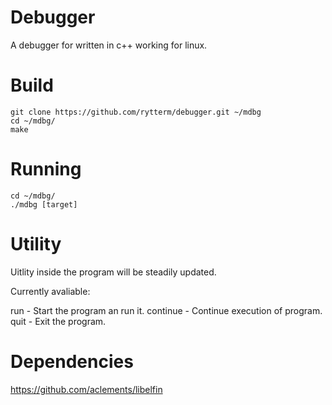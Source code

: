# Debugger

A debugger for written in c++ working for linux.

# Build
```
git clone https://github.com/rytterm/debugger.git ~/mdbg
cd ~/mdbg/
make
```
# Running

```
cd ~/mdbg/
./mdbg [target]
```
# Utility

Uitlity inside the program will be steadily updated.

Currently avaliable:

run               - Start the program an run it.
continue          - Continue execution of program.
quit              - Exit the program.


# Dependencies

https://github.com/aclements/libelfin 